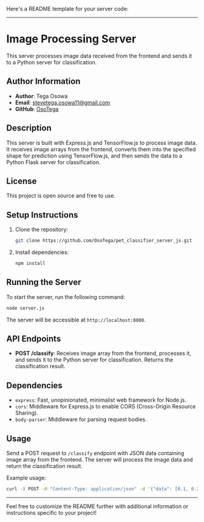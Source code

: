 Here's a README template for your server code:

---

# Image Processing Server

This server processes image data received from the frontend and sends it to a Python server for classification.

## Author Information

- **Author**: Tega Osowa
- **Email**: stevetega.osowa11@gmail.com
- **GitHub**: [OsoTega](https://github.com/OsoTega)

## Description

This server is built with Express.js and TensorFlow.js to process image data. It receives image arrays from the frontend, converts them into the specified shape for prediction using TensorFlow.js, and then sends the data to a Python Flask server for classification.

## License

This project is open source and free to use.

## Setup Instructions

1. Clone the repository:

   ```bash
   git clone https://github.com/OsoTega/pet_classifier_server_js.git
   ```

2. Install dependencies:

   ```bash
   npm install
   ```

## Running the Server

To start the server, run the following command:

```bash
node server.js
```

The server will be accessible at `http://localhost:8080`.

## API Endpoints

- **POST /classify**: Receives image array from the frontend, processes it, and sends it to the Python server for classification. Returns the classification result.

## Dependencies

- `express`: Fast, unopinionated, minimalist web framework for Node.js.
- `cors`: Middleware for Express.js to enable CORS (Cross-Origin Resource Sharing).
- `body-parser`: Middleware for parsing request bodies.

## Usage

Send a POST request to `/classify` endpoint with JSON data containing image array from the frontend. The server will process the image data and return the classification result.

Example usage:

```bash
curl -X POST -H "Content-Type: application/json" -d '{"data": [0.1, 0.2, ..., 0.9]}' http://localhost:8080/classify
```

---

Feel free to customize the README further with additional information or instructions specific to your project!